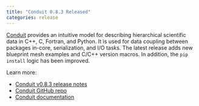 ```yaml
---
title: "Conduit 0.8.3 Released"
categories: release
---
```


[Conduit](https://github.com/LLNL/conduit) provides an intuitive model for describing hierarchical scientific data in C++, C, Fortran, and Python. It is used for data coupling between packages in-core, serialization, and I/O tasks. The latest release adds new blueprint mesh examples and C/C++ version macros. In addition, the `pip install` logic has been improved.

Learn more:

- [Conduit v0.8.3 release notes](https://github.com/LLNL/conduit/releases/tag/v0.8.3)
- [Conduit GitHub repo](https://github.com/LLNL/conduit)
- [Conduit documentation](https://llnl-conduit.readthedocs.io/en/latest/)
